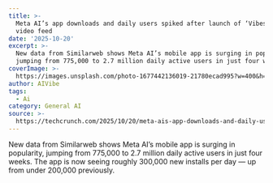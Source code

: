 ```yaml
---
title: >-
  Meta AI’s app downloads and daily users spiked after launch of ‘Vibes’ AI
  video feed
date: '2025-10-20'
excerpt: >-
  New data from Similarweb shows Meta AI’s mobile app is surging in popularity,
  jumping from 775,000 to 2.7 million daily active users in just four week...
coverImage: >-
  https://images.unsplash.com/photo-1677442136019-21780ecad995?w=400&h=200&fit=crop&auto=format
author: AIVibe
tags:
  - Ai
category: General AI
source: >-
  https://techcrunch.com/2025/10/20/meta-ais-app-downloads-and-daily-users-spiked-after-launch-of-vibes-ai-video-feed/
---
```

New data from Similarweb shows Meta AI’s mobile app is surging in popularity, jumping from 775,000 to 2.7 million daily active users in just four weeks. The app is now seeing roughly 300,000 new installs per day — up from under 200,000 previously. 

